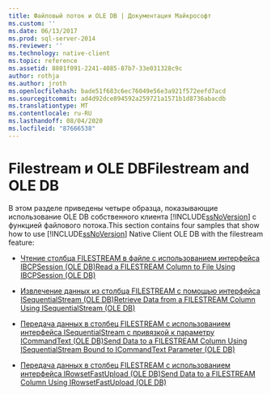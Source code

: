 ```yaml
---
title: Файловый поток и OLE DB | Документация Майкрософт
ms.custom: ''
ms.date: 06/13/2017
ms.prod: sql-server-2014
ms.reviewer: ''
ms.technology: native-client
ms.topic: reference
ms.assetid: 8801f091-2241-4085-87b7-33e031328c9c
author: rothja
ms.author: jroth
ms.openlocfilehash: bade51f683c6ec76049e56e3a921f572eefd7acd
ms.sourcegitcommit: ad4d92dce894592a259721a1571b1d8736abacdb
ms.translationtype: MT
ms.contentlocale: ru-RU
ms.lasthandoff: 08/04/2020
ms.locfileid: "87666538"
---
```

# <a name="filestream-and-ole-db"></a><span data-ttu-id="46472-102">Filestream и OLE DB</span><span class="sxs-lookup"><span data-stu-id="46472-102">Filestream and OLE DB</span></span>
  <span data-ttu-id="46472-103">В этом разделе приведены четыре образца, показывающие использование OLE DB собственного клиента [!INCLUDE[ssNoVersion](../../../includes/ssnoversion-md.md)] с функцией файлового потока.</span><span class="sxs-lookup"><span data-stu-id="46472-103">This section contains four samples that show how to use [!INCLUDE[ssNoVersion](../../../includes/ssnoversion-md.md)] Native Client OLE DB with the filestream feature:</span></span>  
  
-   [<span data-ttu-id="46472-104">Чтение столбца FILESTREAM в файле с использованием интерфейса IBCPSession &#40;OLE DB&#41;</span><span class="sxs-lookup"><span data-stu-id="46472-104">Read a FILESTREAM Column to File Using IBCPSession &#40;OLE DB&#41;</span></span>](../../native-client-ole-db-interfaces/ibcpsession-ole-db.md)  
  
-   [<span data-ttu-id="46472-105">Извлечение данных из столбца FILESTREAM с помощью интерфейса ISequentialStream &#40;OLE DB&#41;</span><span class="sxs-lookup"><span data-stu-id="46472-105">Retrieve Data from a FILESTREAM Column Using ISequentialStream &#40;OLE DB&#41;</span></span>](retrieve-data-from-a-filestream-column-using-isequentialstream-ole-db.md)  
  
-   [<span data-ttu-id="46472-106">Передача данных в столбец FILESTREAM с использованием интерфейса ISequentialStream с привязкой к параметру ICommandText &#40;OLE DB&#41;</span><span class="sxs-lookup"><span data-stu-id="46472-106">Send Data to a FILESTREAM Column Using ISequentialStream Bound to ICommandText Parameter &#40;OLE DB&#41;</span></span>](send-data-to-filestream-isequentialstream-bound-to-icommandtext.md)  
  
-   [<span data-ttu-id="46472-107">Передача данных в столбец FILESTREAM с использованием интерфейса IRowsetFastUpload &#40;OLE DB&#41;</span><span class="sxs-lookup"><span data-stu-id="46472-107">Send Data to a FILESTREAM Column Using IRowsetFastUpload &#40;OLE DB&#41;</span></span>](send-data-to-a-filestream-column-using-irowsetfastupload-ole-db.md)  
  
  
